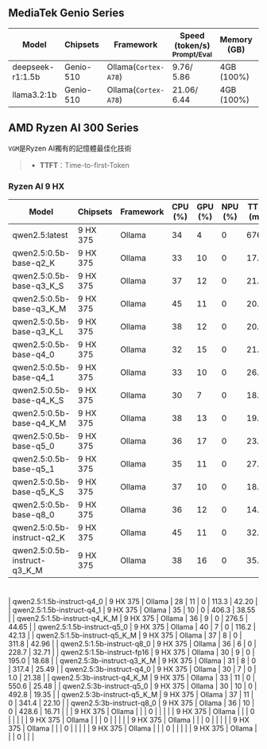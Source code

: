 ## MediaTek Genio Series
  
  | Model            |  Chipsets  |    Framework          |    Speed (token/s)<br><sub>Prompt/Eval |   Memory (GB) |  Power (Watt) |     Temp (°C)    |
  |------------------|------------|-----------------------|--------------------|---------------|---------------|------------------|
  | deepseek-r1:1.5b |  Genio-510 | Ollama(`Cortex-A78`)   |   9.76/ 5.86      | 4GB (100%)    |               |                  |
  | llama3.2:1b      |  Genio-510 | Ollama(`Cortex-A78`)   |   21.06/ 6.44     | 4GB (100%)    |               |                  |

## AMD Ryzen AI 300 Series

`VGM`是Ryzen AI獨有的記憶體最佳化技術

> * **TTFT**：Time-to-first-Token

### Ryzen AI 9 HX
  | Model                        |  Chipsets  |  Framework  |  CPU (%) | GPU (%) | NPU (%) |  TTFT (ms) |  Speed (token/s)  |
  |------------------------------|------------|-------------|----------|---------|---------|---------------|------------|
  | qwen2.5:latest               | 9 HX 375 | Ollama        |    34    |    4    |    0    |       676.5   |  11.26     |
  | qwen2.5:0.5b-base-q2_K       | 9 HX 375 | Ollama        |    33    |   10    |    0    |        17.6   | 108.76     |
  | qwen2.5:0.5b-base-q3_K_S     | 9 HX 375 | Ollama        |    37    |   12    |    0    |        21.0   | 104.98     |
  | qwen2.5:0.5b-base-q3_K_M     | 9 HX 375 | Ollama        |    45    |   11    |    0    |         20.6  | 102.63     |  
  | qwen2.5:0.5b-base-q3_K_L     | 9 HX 375 | Ollama        |    38    |   12    |    0    |        20.5   | 105.15     |
  | qwen2.5:0.5b-base-q4_0       | 9 HX 375 | Ollama        |    32    |   15    |    0    |        21.6   |  99.54     |
  | qwen2.5:0.5b-base-q4_1       | 9 HX 375 | Ollama        |    33    |   10    |    0    |        26.0   |  99.45     |
  | qwen2.5:0.5b-base-q4_K_S     | 9 HX 375 | Ollama        |    30    |    7    |    0    |         18.8  | 112.33     |
  | qwen2.5:0.5b-base-q4_K_M     | 9 HX 375 | Ollama        |    38    |   13    |    0    |        19.0   |  96.10     |
  | qwen2.5:0.5b-base-q5_0       | 9 HX 375 | Ollama        |    36    |   17    |    0    |        23.1   |  94.37     |
  | qwen2.5:0.5b-base-q5_1       | 9 HX 375 | Ollama        |    35    |   11    |    0    |        27.5   |  86.98     |
  | qwen2.5:0.5b-base-q5_K_S     | 9 HX 375 | Ollama        |    37    |   10    |    0    |        18.7   |  99.28     |
  | qwen2.5:0.5b-base-q8_0       | 9 HX 375 | Ollama        |    36    |   12    |    0    |        14.7   |  87.27     |
  | qwen2.5:0.5b-instruct-q2_K   | 9 HX 375 | Ollama        |    45    |   11    |    0    |        32.8   | 109.99     |
  | qwen2.5:0.5b-instruct-q3_K_M | 9 HX 375 | Ollama        |    38    |   16    |    0    |        35.6   | 100.94     |

# 
  | qwen2.5:1.5b-instruct-q4_0   | 9 HX 375 | Ollama        |    28    |   11    |    0    |       113.3   |  42.20     |  
  | qwen2.5:1.5b-instruct-q4_1   | 9 HX 375 | Ollama        |    35    |   10    |    0    |       406.3   |  38.55     |
  | qwen2.5:1.5b-instruct-q4_K_M | 9 HX 375 | Ollama        |    36    |    9    |    0    |       276.5   |  44.65     |
  | qwen2.5:1.5b-instruct-q5_0   | 9 HX 375 | Ollama        |    40    |    7    |    0    |       116.2   |  42.13     |
  | qwen2.5:1.5b-instruct-q5_K_M | 9 HX 375 | Ollama        |    37    |    8    |    0    |       311.8   |  42.96     |
  | qwen2.5:1.5b-instruct-q8_0   | 9 HX 375 | Ollama        |    36    |    6    |    0    |       228.7   |  32.71     |
  | qwen2.5:1.5b-instruct-fp16   | 9 HX 375 | Ollama        |    30    |    9    |    0    |       195.0   |  18.68     |
  | qwen2.5:3b-instruct-q3_K_M   | 9 HX 375 | Ollama        |    31    |    8    |    0    |       317.4   |  25.49     |
  | qwen2.5:3b-instruct-q4_0     | 9 HX 375 | Ollama        |    30    |    7    |    0    |       1.0     |  21.38     |
  | qwen2.5:3b-instruct-q4_K_M   | 9 HX 375 | Ollama        |    33    |   11    |    0    |       550.6   |  25.48     |
  | qwen2.5:3b-instruct-q5_0     | 9 HX 375 | Ollama        |    30    |   10    |    0    |       492.8   |  19.35     |
  | qwen2.5:3b-instruct-q5_K_M   | 9 HX 375 | Ollama        |    37    |   11    |    0    |       341.4   |  22.10     |
  | qwen2.5:3b-instruct-q8_0     | 9 HX 375 | Ollama        |    36    |   10    |    0    |       428.6   |  16.71     |
  |  | 9 HX 375 | Ollama        |        |       |    0    |                 |     |
  |  | 9 HX 375 | Ollama        |        |       |    0    |                 |     |
  |  | 9 HX 375 | Ollama        |        |       |    0    |                 |     |
  |  | 9 HX 375 | Ollama        |        |       |    0    |                 |     |
  |  | 9 HX 375 | Ollama        |        |       |    0    |                 |      |
  |  | 9 HX 375 | Ollama        |        |       |    0    |                 |      |
  |  | 9 HX 375 | Ollama        |        |       |    0    |                 |      |

